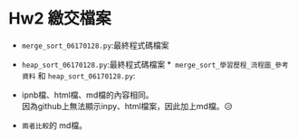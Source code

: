 # Hw2 繳交檔案


* `merge_sort_06170128.py`:最終程式碼檔案
* `heap_sort_06170128.py`:最終程式碼檔案
*` merge_sort_學習歷程_流程圖_參考資料` 和 `heap_sort_06170128.py`:
 * ipnb檔、html檔、md檔的內容相同。
 <br>因為github上無法顯示inpy、html檔案，因此加上md檔。😥

* `兩者比較`的 md檔。
